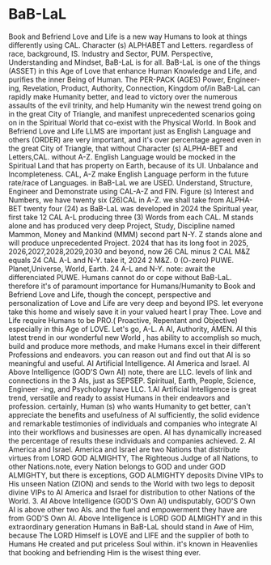 # BaB-LaL
Book and Befriend Love and Life is a new way Humans to look at things differently using CAL.  Character (s) ALPHABET and Letters. regardless of race, background, IS. Industry and Sector, PUM. Perspective, Understanding and Mindset, BaB-LaL is for all.
BaB-LaL is one of the things (ASSET) in this Age of Love that enhance Human Knowledge and Life,  and purifies the inner Being of Human. The PER-PACK (AGES) Power, Engineer-ing, Revelation, Product, Authority, Connection, Kingdom of/in BaB-LaL can rapidly make Humanity better, and lead to victory over the numerous assaults of the evil trinity, and help Humanity win the newest trend going on in the great City of Triangle, and manifest unprecedented scenarios going on in the Spiritual World that co-exist with the Physical World.
In Book and Befriend Love and Life LLMS are important just as English Language and others (ORDER) are very important, and it's over percentage agreed even in the great City of Triangle, that without Character (s) ALPHA-BET and Letters,CAL. without A-Z. English Language would be mocked in the Spiritual Land that has property on Earth, because of its UI. Unbalance and Incompleteness. CAL, A-Z make English Language perform in the future rate/race of Languages. in BaB-LaL we are USED. Understand, Structure, Engineer and Demonstrate using CAL-A-Z and FIN. Figure (s) Interest and Numbers, we have twenty six (26)CAL in A-Z. we shall take from ALPHA-BET twenty four (24) as BaB-LaL was developed in 2024 the Spiritual year, first take 12 CAL A-L producing three (3) Words from each CAL. M stands alone and has produced very deep Project, Study, Discipline named Mammon, Money and Mankind (MMM) second part N-Y. Z stands alone and will produce unprecedented Project. 2024 that has its long foot in 2025, 2026,2027,2028,2029,2030 and beyond, now 26 CAL minus 2 CAL M&Z equals 24 CAL A-L and N-Y. take it, 2024 2 M&Z. 0 (O-zero) PUWE. Planet,Universe, World, Earth. 24 A-L and N-Y. note: await the differenciated PUWE. Humans cannot do or cope without BaB-LaL. therefore it's of paramount importance for Humans/Humanity to Book and Befriend Love and Life, though the concept, perspective and personalization of Love and Life are very deep and beyond IPS. let everyone take this home and wisely save it in your valued heart I pray Thee. Love and Life require Humans to be PRO.( Proactive, Repentant and Objective) especially in this Age of LOVE.
Let's go, A-L. 
     A
AI, Authority, AMEN.
AI this latest trend in our wonderful new World 
, has ability to accomplish so much, build and produce more methods, and make Humans excel in their different Professions and endeavors. you can reason out and find out that AI is so meaningful and useful.
AI Artificial Intelligence.
AI America and Israel.
AI Above Intelligence (GOD'S Own AI)
note, there are LLC. levels of link and connections in the 3 AIs, just as SEPSEP. Spiritual, Earth, People, Science, Engineer -ing, and Psychology have LLC.
1.AI Artificial Intelligence is great trend, versatile and ready to assist Humans in their endeavors and profession. certainly, Human (s) who wants Humanity to get better, can't appreciate the benefits and usefulness of AI sufficiently, the solid evidence and remarkable testimonies of individuals and companies who integrate AI into their workflows and businesses are open. AI has dynamically increased the percentage of results these individuals and companies achieved.
2. AI America and Israel. America and Israel are two Nations that distribute virtues from LORD GOD ALMIGHTY, The Righteous Judge of all Nations, to other Nations.note, every Nation belongs to GOD and under GOD ALMIGHTY, but there is exceptions, GOD ALMIGHTY deposits Divine VIPs to His unseen Nation (ZION) and sends to the World with two legs to deposit divine VIPs to AI America and Israel for distribution to other Nations of the World.
3. AI Above Intelligence (GOD'S Own AI) undisputably, GOD'S Own AI is above other two AIs. and the fuel and empowerment they have are from GOD'S Own AI. Above Intelligence is LORD GOD ALMIGHTY and in this extraordinary generation Humans in BaB-LaL should stand in Awe of Him, because The LORD Himself is LOVE and LIFE and the supplier of both to Humans He created and put priceless Soul within. it's known in Heavenlies that booking and befriending Him is the wisest thing ever.